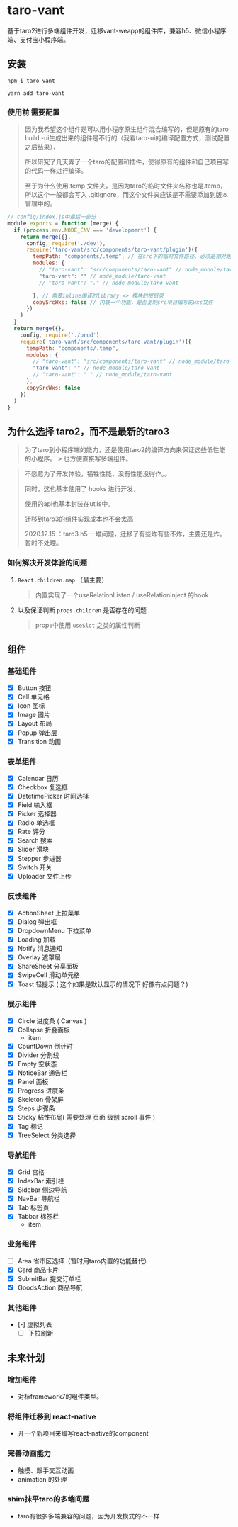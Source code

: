 # taro-vant

基于taro2进行多端组件开发，迁移vant-weapp的组件库，兼容h5、微信小程序端、支付宝小程序端。

## 安装

`npm i taro-vant`

`yarn add taro-vant`

### 使用前 需要配置
> 因为我希望这个组件是可以用小程序原生组件混合编写的，但是原有的taro build -ui生成出来的组件是不行的（我看taro-ui的编译配置方式，测试配置之后结果），
>
> 所以研究了几天弄了一个taro的配置和插件，使得原有的组件和自己项目写的代码一样进行编译。
>
> 至于为什么使用.temp 文件夹，是因为taro的临时文件夹名称也是.temp，所以这个一般都会写入 .gitignore，而这个文件夹应该是不需要添加到版本管理中的。
```js
// config/index.js中最后一部分
module.exports = function (merge) {
  if (process.env.NODE_ENV === 'development') {
    return merge({},
      config, require('./dev'),
      require('taro-vant/src/components/taro-vant/plugin')({
        tempPath: "components/.temp", // 在src下的临时文件路径，必须是相对路径 src/components/.temp
        modules: {
          // "taro-vant": "src/components/taro-vant" // node_module/taro-vant/src/components/taro-vant, // 兼容各种类型的node模块，我是从npm 安装 git 模块中的需求中发现这个需求的
          "taro-vant": "" // node_module/taro-vant
          // "taro-vant": "." // node_module/taro-vant

        }, // 需要inline编译的library => 模块的根目录
        copySrcWxs: false // 内联一个功能，是否复制src项目编写的wxs文件
      })
    )
  }
  return merge({},
    config, require('./prod'),
    require('taro-vant/src/components/taro-vant/plugin')({
      tempPath: "components/.temp",
      modules: {
        // "taro-vant": "src/components/taro-vant" // node_module/taro-vant/src/components/taro-vant
        "taro-vant": "" // node_module/taro-vant
        // "taro-vant": "." // node_module/taro-vant
      },
      copySrcWxs: false
    })
  )
}
```

## 为什么选择 taro2，而不是最新的taro3

> 为了taro到小程序端的能力，还是使用taro2的编译方向来保证这些低性能的小程序。
    > 也方便直接写多端组件。

> 不愿意为了开发体验，牺牲性能，没有性能没得作。。
>
> 同时，这也基本使用了 hooks 进行开发，
>
> 使用的api也基本封装在utils中。
>
> 迁移到taro3的组件实现成本也不会太高
>
> 2020.12.15 ：taro3 h5 一堆问题，迁移了有些炸有些不炸，主要还是炸。暂时不处理。

### 如何解决开发体验的问题

1. `React.children.map` （最主要）
    > 内置实现了一个useRelationListen / useRelationInject 的hook

2. 以及保证判断 `props.children` 是否存在的问题
    > props中使用 `useSlot` 之类的属性判断

## 组件

### 基础组件
- [x] Button 按钮
- [x] Cell 单元格
- [x] Icon 图标
- [x] Image 图片
- [x] Layout 布局
- [x] Popup 弹出层
- [x] Transition 动画
### 表单组件
- [x] Calendar 日历
- [x] Checkbox 复选框
- [x] DatetimePicker 时间选择
- [x] Field 输入框
- [x] Picker 选择器
- [x] Radio 单选框
- [x] Rate 评分
- [x] Search 搜索
- [x] Slider 滑块
- [x] Stepper 步进器
- [x] Switch 开关
- [x] Uploader 文件上传
### 反馈组件
- [x] ActionSheet 上拉菜单
- [x] Dialog 弹出框
- [x] DropdownMenu 下拉菜单
- [x] Loading 加载
- [x] Notify 消息通知
- [x] Overlay 遮罩层
- [x] ShareSheet 分享面板
- [x] SwipeCell 滑动单元格
- [x] Toast 轻提示 ( 这个如果是默认显示的情况下 好像有点问题？)
### 展示组件
- [x] Circle 进度条 ( Canvas )
- [x] Collapse 折叠面板
    - item
- [x] CountDown 倒计时
- [x] Divider 分割线
- [x] Empty 空状态
- [x] NoticeBar 通告栏
- [x] Panel 面板
- [x] Progress 进度条
- [x] Skeleton 骨架屏
- [x] Steps 步骤条
- [x] Sticky 粘性布局( 需要处理 页面 级别 scroll 事件 )
- [x] Tag 标记
- [x] TreeSelect 分类选择
### 导航组件
- [x] Grid 宫格
- [x] IndexBar 索引栏
- [x] Sidebar 侧边导航
- [x] NavBar 导航栏
- [x] Tab 标签页
- [x] Tabbar 标签栏
    - item
### 业务组件
- [ ] Area 省市区选择（暂时用taro内置的功能替代）
- [x] Card 商品卡片
- [x] SubmitBar 提交订单栏
- [x] GoodsAction 商品导航

### 其他组件
- [-] 虚拟列表
  - [ ] 下拉刷新

## 未来计划

### 增加组件
  - 对标framework7的组件类型。

### 将组件迁移到 react-native
  - 开一个新项目来编写react-native的component

### 完善动画能力
  - 触摸、跟手交互动画
  - animation 的处理

### shim抹平taro的多端问题
- taro有很多多端兼容的问题，因为开发模式的不一样
